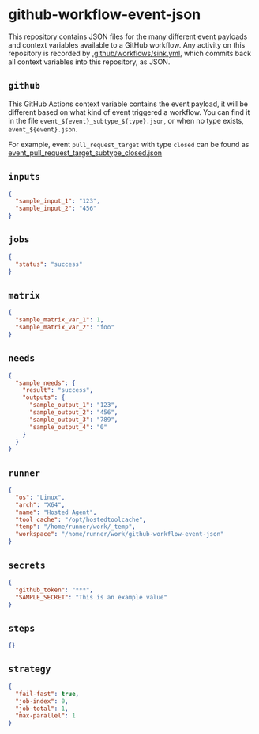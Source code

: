 # github-workflow-event-json

This repository contains JSON files for the many different event payloads and context variables available to a GitHub workflow.
Any activity on this repository is recorded by [.github/workflows/sink.yml](.github/workflows/sink.yml), which commits back all context variables into this repository, as JSON.

## `github`

This GitHub Actions context variable contains the event payload, it will be different based on what kind of event triggered a workflow.
You can find it in the file `event_${event}_subtype_${type}.json`, or when no type exists, `event_${event}.json`.

For example, event `pull_request_target` with type `closed` can be found as [event_pull_request_target_subtype_closed.json](./event_pull_request_target_subtype_closed.json)

## `inputs`

```json
{
  "sample_input_1": "123",
  "sample_input_2": "456"
}

```

## `jobs`

```json
{
  "status": "success"
}

```

## `matrix`

```json
{
  "sample_matrix_var_1": 1,
  "sample_matrix_var_2": "foo"
}

```

## `needs`

```json
{
  "sample_needs": {
    "result": "success",
    "outputs": {
      "sample_output_1": "123",
      "sample_output_2": "456",
      "sample_output_3": "789",
      "sample_output_4": "0"
    }
  }
}

```

## `runner`

```json
{
  "os": "Linux",
  "arch": "X64",
  "name": "Hosted Agent",
  "tool_cache": "/opt/hostedtoolcache",
  "temp": "/home/runner/work/_temp",
  "workspace": "/home/runner/work/github-workflow-event-json"
}

```

## `secrets`

```json
{
  "github_token": "***",
  "SAMPLE_SECRET": "This is an example value"
}

```

## `steps`

```json
{}

```

## `strategy`

```json
{
  "fail-fast": true,
  "job-index": 0,
  "job-total": 1,
  "max-parallel": 1
}

```
